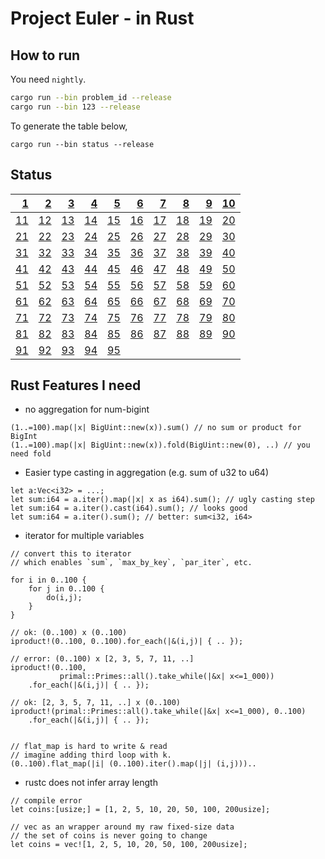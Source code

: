 # Project Euler - in Rust

## How to run

You need `nightly`.

```sh
cargo run --bin problem_id --release
cargo run --bin 123 --release
```

To generate the table below,

```
cargo run --bin status --release
```

## Status

|   [1](https://github.com/elbaro/project-euler/blob/master/src/bin/1.rs) |   [2](https://github.com/elbaro/project-euler/blob/master/src/bin/2.rs) |   [3](https://github.com/elbaro/project-euler/blob/master/src/bin/3.rs) |   [4](https://github.com/elbaro/project-euler/blob/master/src/bin/4.rs) |   [5](https://github.com/elbaro/project-euler/blob/master/src/bin/5.rs) |   [6](https://github.com/elbaro/project-euler/blob/master/src/bin/6.rs) |   [7](https://github.com/elbaro/project-euler/blob/master/src/bin/7.rs) |   [8](https://github.com/elbaro/project-euler/blob/master/src/bin/8.rs) |   [9](https://github.com/elbaro/project-euler/blob/master/src/bin/9.rs) | [10](https://github.com/elbaro/project-euler/blob/master/src/bin/10.rs) |
| ----------------------------------------------------------------------: | ----------------------------------------------------------------------: | ----------------------------------------------------------------------: | ----------------------------------------------------------------------: | ----------------------------------------------------------------------: | ----------------------------------------------------------------------: | ----------------------------------------------------------------------: | ----------------------------------------------------------------------: | ----------------------------------------------------------------------: | ----------------------------------------------------------------------: |
| [11](https://github.com/elbaro/project-euler/blob/master/src/bin/11.rs) | [12](https://github.com/elbaro/project-euler/blob/master/src/bin/12.rs) | [13](https://github.com/elbaro/project-euler/blob/master/src/bin/13.rs) | [14](https://github.com/elbaro/project-euler/blob/master/src/bin/14.rs) | [15](https://github.com/elbaro/project-euler/blob/master/src/bin/15.rs) | [16](https://github.com/elbaro/project-euler/blob/master/src/bin/16.rs) | [17](https://github.com/elbaro/project-euler/blob/master/src/bin/17.rs) | [18](https://github.com/elbaro/project-euler/blob/master/src/bin/18.rs) | [19](https://github.com/elbaro/project-euler/blob/master/src/bin/19.rs) | [20](https://github.com/elbaro/project-euler/blob/master/src/bin/20.rs) |
| [21](https://github.com/elbaro/project-euler/blob/master/src/bin/21.rs) | [22](https://github.com/elbaro/project-euler/blob/master/src/bin/22.rs) | [23](https://github.com/elbaro/project-euler/blob/master/src/bin/23.rs) | [24](https://github.com/elbaro/project-euler/blob/master/src/bin/24.rs) | [25](https://github.com/elbaro/project-euler/blob/master/src/bin/25.rs) | [26](https://github.com/elbaro/project-euler/blob/master/src/bin/26.rs) | [27](https://github.com/elbaro/project-euler/blob/master/src/bin/27.rs) | [28](https://github.com/elbaro/project-euler/blob/master/src/bin/28.rs) | [29](https://github.com/elbaro/project-euler/blob/master/src/bin/29.rs) | [30](https://github.com/elbaro/project-euler/blob/master/src/bin/30.rs) |
| [31](https://github.com/elbaro/project-euler/blob/master/src/bin/31.rs) | [32](https://github.com/elbaro/project-euler/blob/master/src/bin/32.rs) | [33](https://github.com/elbaro/project-euler/blob/master/src/bin/33.rs) | [34](https://github.com/elbaro/project-euler/blob/master/src/bin/34.rs) | [35](https://github.com/elbaro/project-euler/blob/master/src/bin/35.rs) | [36](https://github.com/elbaro/project-euler/blob/master/src/bin/36.rs) | [37](https://github.com/elbaro/project-euler/blob/master/src/bin/37.rs) | [38](https://github.com/elbaro/project-euler/blob/master/src/bin/38.rs) | [39](https://github.com/elbaro/project-euler/blob/master/src/bin/39.rs) | [40](https://github.com/elbaro/project-euler/blob/master/src/bin/40.rs) |
| [41](https://github.com/elbaro/project-euler/blob/master/src/bin/41.rs) | [42](https://github.com/elbaro/project-euler/blob/master/src/bin/42.rs) | [43](https://github.com/elbaro/project-euler/blob/master/src/bin/43.rs) | [44](https://github.com/elbaro/project-euler/blob/master/src/bin/44.rs) | [45](https://github.com/elbaro/project-euler/blob/master/src/bin/45.rs) | [46](https://github.com/elbaro/project-euler/blob/master/src/bin/46.rs) | [47](https://github.com/elbaro/project-euler/blob/master/src/bin/47.rs) | [48](https://github.com/elbaro/project-euler/blob/master/src/bin/48.rs) | [49](https://github.com/elbaro/project-euler/blob/master/src/bin/49.rs) | [50](https://github.com/elbaro/project-euler/blob/master/src/bin/50.rs) |
| [51](https://github.com/elbaro/project-euler/blob/master/src/bin/51.rs) | [52](https://github.com/elbaro/project-euler/blob/master/src/bin/52.rs) | [53](https://github.com/elbaro/project-euler/blob/master/src/bin/53.rs) | [54](https://github.com/elbaro/project-euler/blob/master/src/bin/54.rs) | [55](https://github.com/elbaro/project-euler/blob/master/src/bin/55.rs) | [56](https://github.com/elbaro/project-euler/blob/master/src/bin/56.rs) | [57](https://github.com/elbaro/project-euler/blob/master/src/bin/57.rs) | [58](https://github.com/elbaro/project-euler/blob/master/src/bin/58.rs) | [59](https://github.com/elbaro/project-euler/blob/master/src/bin/59.rs) | [60](https://github.com/elbaro/project-euler/blob/master/src/bin/60.rs) |
| [61](https://github.com/elbaro/project-euler/blob/master/src/bin/61.rs) | [62](https://github.com/elbaro/project-euler/blob/master/src/bin/62.rs) | [63](https://github.com/elbaro/project-euler/blob/master/src/bin/63.rs) | [64](https://github.com/elbaro/project-euler/blob/master/src/bin/64.rs) | [65](https://github.com/elbaro/project-euler/blob/master/src/bin/65.rs) | [66](https://github.com/elbaro/project-euler/blob/master/src/bin/66.rs) | [67](https://github.com/elbaro/project-euler/blob/master/src/bin/67.rs) | [68](https://github.com/elbaro/project-euler/blob/master/src/bin/68.rs) | [69](https://github.com/elbaro/project-euler/blob/master/src/bin/69.rs) | [70](https://github.com/elbaro/project-euler/blob/master/src/bin/70.rs) |
| [71](https://github.com/elbaro/project-euler/blob/master/src/bin/71.rs) | [72](https://github.com/elbaro/project-euler/blob/master/src/bin/72.rs) | [73](https://github.com/elbaro/project-euler/blob/master/src/bin/73.rs) | [74](https://github.com/elbaro/project-euler/blob/master/src/bin/74.rs) | [75](https://github.com/elbaro/project-euler/blob/master/src/bin/75.rs) | [76](https://github.com/elbaro/project-euler/blob/master/src/bin/76.rs) | [77](https://github.com/elbaro/project-euler/blob/master/src/bin/77.rs) | [78](https://github.com/elbaro/project-euler/blob/master/src/bin/78.rs) | [79](https://github.com/elbaro/project-euler/blob/master/src/bin/79.rs) | [80](https://github.com/elbaro/project-euler/blob/master/src/bin/80.rs) |
| [81](https://github.com/elbaro/project-euler/blob/master/src/bin/81.rs) | [82](https://github.com/elbaro/project-euler/blob/master/src/bin/82.rs) | [83](https://github.com/elbaro/project-euler/blob/master/src/bin/83.rs) | [84](https://github.com/elbaro/project-euler/blob/master/src/bin/84.rs) | [85](https://github.com/elbaro/project-euler/blob/master/src/bin/85.rs) | [86](https://github.com/elbaro/project-euler/blob/master/src/bin/86.rs) | [87](https://github.com/elbaro/project-euler/blob/master/src/bin/87.rs) | [88](https://github.com/elbaro/project-euler/blob/master/src/bin/88.rs) | [89](https://github.com/elbaro/project-euler/blob/master/src/bin/89.rs) | [90](https://github.com/elbaro/project-euler/blob/master/src/bin/90.rs) |
| [91](https://github.com/elbaro/project-euler/blob/master/src/bin/91.rs) | [92](https://github.com/elbaro/project-euler/blob/master/src/bin/92.rs) | [93](https://github.com/elbaro/project-euler/blob/master/src/bin/93.rs) | [94](https://github.com/elbaro/project-euler/blob/master/src/bin/94.rs) | [95](https://github.com/elbaro/project-euler/blob/master/src/bin/95.rs) |

## Rust Features I need

- no aggregation for num-bigint

```
(1..=100).map(|x| BigUint::new(x)).sum() // no sum or product for BigInt
(1..=100).map(|x| BigUint::new(x)).fold(BigUint::new(0), ..) // you need fold
```

- Easier type casting in aggregation (e.g. sum of u32 to u64)

```
let a:Vec<i32> = ...;
let sum:i64 = a.iter().map(|x| x as i64).sum(); // ugly casting step
let sum:i64 = a.iter().cast(i64).sum(); // looks good
let sum:i64 = a.iter().sum(); // better: sum<i32, i64>
```


- iterator for multiple variables
```
// convert this to iterator
// which enables `sum`, `max_by_key`, `par_iter`, etc.

for i in 0..100 {
    for j in 0..100 {
        do(i,j);
    }
}

// ok: (0..100) x (0..100)
iproduct!(0..100, 0..100).for_each(|&(i,j)| { .. });

// error: (0..100) x [2, 3, 5, 7, 11, ..]
iproduct!(0..100,
           primal::Primes::all().take_while(|&x| x<=1_000))
    .for_each(|&(i,j)| { .. });
    
// ok: [2, 3, 5, 7, 11, ..] x (0..100) 
iproduct!(primal::Primes::all().take_while(|&x| x<=1_000), 0..100)
    .for_each(|&(i,j)| { .. });
    

// flat_map is hard to write & read
// imagine adding third loop with k.
(0..100).flat_map(|i| (0..100).iter().map(|j| (i,j)))..    
```

- rustc does not infer array length 
```
// compile error
let coins:[usize;] = [1, 2, 5, 10, 20, 50, 100, 200usize];

// vec as an wrapper around my raw fixed-size data
// the set of coins is never going to change
let coins = vec![1, 2, 5, 10, 20, 50, 100, 200usize];
```
